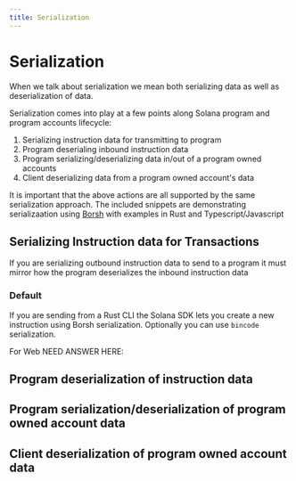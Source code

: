 ```yaml
---
title: Serialization
---
```


# Serialization

When we talk about serialization we mean both serializing data as well as deserialization of data.

Serialization comes into play at a few points along Solana program and program accounts lifecycle:

1. Serializing instruction data for transmitting to program
2. Program deserialing inbound instruction data
3. Program serializing/deserializing data in/out of a program owned accounts
4. Client deserializing data from a program owned account's data

It is important that the above actions are all supported by the same serialization approach. The
included snippets are demonstrating serializaation using [Borsh](https://github.com/near/borsh-rs) with examples in Rust and Typescript/Javascript

## Serializing Instruction data for Transactions
If you are serializing outbound instruction data to send to a program it must mirror how the program deserializes the
inbound instruction data

### Default
If you are sending from a Rust CLI the Solana SDK lets you create a new
instruction using Borsh serialization. Optionally you can use `bincode` serialization.

For Web NEED ANSWER HERE:

<CodeGroup>
  <CodeGroupItem title="TS" active>
  </CodeGroupItem>

  <CodeGroupItem title="Rust">
  </CodeGroupItem>
</CodeGroup>

## Program deserialization of instruction data
<CodeGroup>
  <CodeGroupItem title="TS" active>
  </CodeGroupItem>

  <CodeGroupItem title="Rust">
  </CodeGroupItem>
</CodeGroup>

## Program serialization/deserialization of program owned account data
<CodeGroup>
  <CodeGroupItem title="TS" active>
  </CodeGroupItem>

  <CodeGroupItem title="Rust">
  </CodeGroupItem>
</CodeGroup>

## Client deserialization of program owned account data
<CodeGroup>
  <CodeGroupItem title="TS" active>
  </CodeGroupItem>

  <CodeGroupItem title="Rust">
  </CodeGroupItem>
</CodeGroup>
